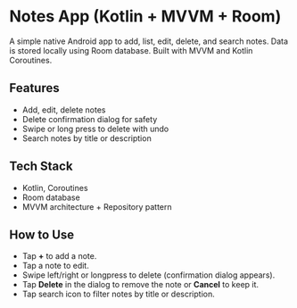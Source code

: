 # Notes App (Kotlin + MVVM + Room)

A simple native Android app to add, list, edit, delete, and search notes. Data is stored locally using Room database. Built with MVVM and Kotlin Coroutines.

## Features
- Add, edit, delete notes
- Delete confirmation dialog for safety
- Swipe or long press to delete with undo
- Search notes by title or description

## Tech Stack
- Kotlin, Coroutines
- Room database
- MVVM architecture + Repository pattern

## How to Use
- Tap **+** to add a note.
- Tap a note to edit.
- Swipe left/right or longpress to delete (confirmation dialog appears).
- Tap **Delete** in the dialog to remove the note or **Cancel** to keep it.
- Tap search icon to filter notes by title or description.
